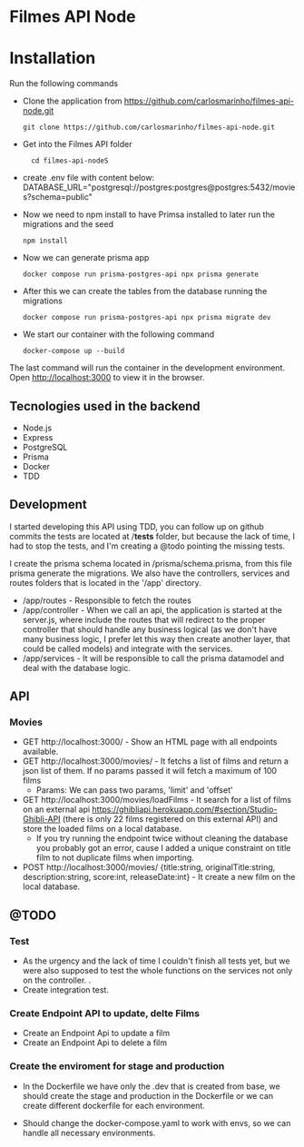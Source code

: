 # Filmes API Node

# Installation

Run the following commands

 - Clone the application from https://github.com/carlosmarinho/filmes-api-node.git
    ```
    git clone https://github.com/carlosmarinho/filmes-api-node.git
    ```

 - Get into the Filmes API folder
    ```
      cd filmes-api-nodeS
    ```

 - create .env file with content below:
    DATABASE_URL="postgresql://postgres:postgres@postgres:5432/movies?schema=public"

 - Now we need to npm install to have Primsa installed to later run the migrations and the seed
    ```
    npm install
    ```

 - Now we can generate prisma app
    ```
    docker compose run prisma-postgres-api npx prisma generate
    ```

 - After this we can create the tables from the database running the migrations
    ```
    docker compose run prisma-postgres-api npx prisma migrate dev
    ```

- We start our container with the following command
    ```
    docker-compose up --build
    ```

The last command will run the container in the development environment.\
Open [http://localhost:3000](http://localhost:3000) to view it in the browser.

## Tecnologies used in the backend

 - Node.js
 - Express
 - PostgreSQL
 - Prisma
 - Docker
 - TDD

## Development
I started developing this API using TDD, you can follow up on github commits the tests are located at /__tests__ folder, but because the lack of time, I had to stop the tests, and I'm creating a @todo pointing the missing tests. 

I create the prisma schema located in /prisma/schema.prisma, from this file prisma generate the migrations. We also have the controllers, services and routes folders that is located in the '/app' directory.

 - /app/routes - Responsible to fetch the routes
 - /app/controller - When we call an api, the application is started at the server.js, where include the routes that will redirect to the proper controller that should handle any business logical (as we don't have many business logic, I prefer let this way then create another layer, that could be called models) and integrate with the services.
 - /app/services - It will be responsible to call the prisma datamodel and deal with the database logic.

## API

### Movies

  - GET http://localhost:3000/ - Show an HTML page with all endpoints available.
  - GET http://localhost:3000/movies/ - It fetchs a list of films and return a json list of them. If no params passed it will fetch a maximum of 100 films
    - Params: We can pass two params, 'limit' and 'offset'
  - GET http://localhost:3000/movies/loadFilms - It search for a list of films on an external api https://ghibliapi.herokuapp.com/#section/Studio-Ghibli-API (there is only 22 films registered on this external API) and store the loaded films on a local database. 
    - If you try running the endpoint twice without cleaning the database you probably got an error, cause I added a unique constraint on title film to not duplicate films when importing.
  - POST http://localhost:3000/movies/ {title:string, originalTitle:string, description:string, score:int, releaseDate:int} - It create a new film on the local database. 

## @TODO

### Test

  - As the urgency and the lack of time I couldn't finish all tests yet, but we were also supposed to test the whole functions on the services not only on the controller. .
  - Create integration test.

### Create Endpoint API to update, delte Films

  - Create an Endpoint Api to update a film
  - Create an Endpoint Api to delete a film

### Create the enviroment for stage and production

  - In the Dockerfile we have only the .dev that is created from base, we should create the stage and production in the Dockerfile or we can create different dockerfile for each environment.

  - Should change the docker-compose.yaml to work with envs, so we can handle all necessary environments.
